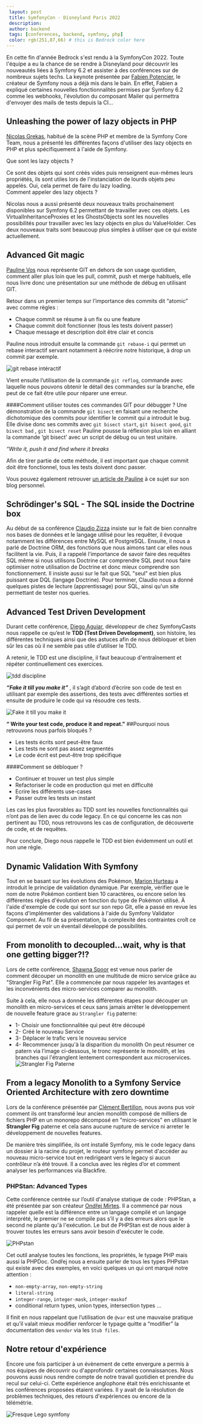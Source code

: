 ```yaml
---
 layout: post
 title: SymfonyCon - Disneyland Paris 2022
 description: 
 author: backend
 tags: [conferences, backend, symfony, php]
 color: rgb(251,87,66) # this is Bedrock color here
---
```


En cette fin d'année Bedrock s'est rendu à la SymfonyCon 2022. Toute l'équipe a eu la chance de se rendre à Disneyland pour découvrir les nouveautés liées à Symfony 6.2 et assister à des conférences sur de nombreux sujets techs. La keynote présentée par [Fabien Potencier](https://github.com/fabpot), le créateur de Symfony nous a déjà mis dans le bain. En effet, Fabien a expliqué certaines nouvelles fonctionnalités permises par Symfony 6.2 comme les webhooks, l'évolution du composant Mailer qui permettra d'envoyer des mails de tests depuis la CI... 

## Unleashing the power of lazy objects in PHP

[Nicolas Grekas](https://connect.symfony.com/profile/nicolas-grekas), habitué de la scène PHP et membre de la Symfony Core Team, nous a présenté les différentes façons d'utiliser des lazy objects en PHP et plus spécifiquement à l'aide de Symfony. 

Que sont les lazy objects ? 

Ce sont des objets qui sont créés vides puis renseignent eux-mêmes leurs propriétés, ils sont utiles lors de l'instanciation de lourds objets peu appelés. Oui, cela permet de faire du lazy loading.\
Comment appeler des lazy objects ? 

Nicolas nous a aussi présenté deux nouveaux traits prochainement disponibles sur Symfony 6.2 permettant de travailler avec ces objets. Les VirtualInheritanceProxies et les GhostsObjects sont les nouvelles possibilités pour travailler avec les lazy objects en plus du ValueHolder. Ces deux nouveaux traits sont beaucoup plus simples à utiliser que ce qui existe actuellement.

## Advanced Git magic

[Pauline Vos](https://connect.symfony.com/profile/paulinevos) nous représente GIT en dehors de son usage quotidien, comment aller plus loin que les pull, commit, push et merge habituels, elle nous livre donc une présentation sur une méthode de débug en utilisant GIT.

Retour dans un premier temps sur l’importance des commits dit “atomic” avec comme règles :
- Chaque commit se résume à un fix ou une feature
- Chaque commit doit fonctionner (tous les tests doivent passer)
- Chaque message et description doit être clair et concis

Pauline nous introduit ensuite la commande `git rebase-i` qui permet un rebase interactif servant notamment à réécrire notre historique, à drop un commit par exemple.

![git rebase intéractif](/images/posts/symfonycon2022/IMG-0785.jpg)

Vient ensuite l’utilisation de la commande `git reflog`, commande avec laquelle nous pouvons obtenir le détail des commandes sur la branche, elle peut de ce fait être utile pour réparer une erreur.

####Comment utiliser toutes ces commandes GIT pour débugger ?
Une démonstration de la commande `git bisect` en faisant une recherche dichotomique des commits pour identifier le commit qui a introduit le bug. 
Elle divise donc ses commits avec `git bisect start`, `git bisect good`, `git bisect bad` , `git bisect reset`
Pauline pousse la réflexion plus loin en alliant la commande ‘git bisect’ avec un script de débug ou un test unitaire.

_“Write it, push it and find where it breaks_

Afin de tirer partie de cette méthode, il est important que chaque commit doit être fonctionnel, tous les tests doivent donc passer.

Vous pouvez également retrouver [un article de Pauline](https://www.pauline-vos.nl/fix-bugs-%e2%9a%a1-fast-with-regression-tests-and-auto-bisect/
) à ce sujet sur son blog personnel.


## Schrödinger's SQL - The SQL inside the Doctrine box

Au début de sa conférence [Claudio Zizza](https://connect.symfony.com/profile/senseexception) insiste sur le fait de bien connaître nos bases de données et le langage utilisé pour les requêter, il évoque notamment les différences entre MySQL et PostgreSQL. Ensuite, il nous a parlé de Doctrine ORM, des fonctions que nous aimons tant car elles nous facilitent la vie. Puis, il a rappelé l'importance de savoir faire des requêtes SQL même si nous utilisons Doctrine car comprendre SQL peut nous faire optimiser notre utilisation de Doctrine et donc mieux comprendre son fonctionnement. Il insiste aussi sur le fait que SQL "seul" est bien plus puissant que DQL (langage Doctrine). Pour terminer, Claudio nous a donné quelques pistes de lecture (apprentissage) pour SQL, ainsi qu'un site permettant de tester nos queries.

## Advanced Test Driven Development

Durant cette conférence, [Diego Aguiar](https://connect.symfony.com/profile/mollokhan), développeur de chez SymfonyCasts nous rappelle ce qu’est le **TDD (Test Driven Development)**, son histoire, les différentes techniques ainsi que des astuces afin de nous débloquer et bien sûr les cas où il ne semble pas utile d’utiliser le TDD.

A retenir, le TDD est une discipline, il faut beaucoup d'entraînement et répéter continuellement ces exercices.

![tdd discipline](/images/posts/symfonycon2022/IMG-0848.jpg)

_**“Fake it till you make it”**_ , il s’agit d’abord d’écrire son code de test en utilisant par exemple des assertions, des tests avec différentes sorties et ensuite de produire le code qui va résoudre ces tests.

![Fake it till you make it](/images/posts/symfonycon2022/IMG-0852.jpg)

**“ Write your test code, produce it and repeat.”**
##Pourquoi nous retrouvons nous parfois bloqués ?
- Les tests écrits sont peut-être faux
- Les tests ne sont pas assez segmentés
- Le code écrit est peut-être trop spécifique

####Comment se débloquer ?
- Continuer et trouver un test plus simple
- Refactoriser le code en production qui met en difficulté
- Ecrire les différents use-cases
- Passer outre les tests un instant

Les cas les plus favorables au TDD sont les nouvelles fonctionnalités qui n’ont pas de lien avec du code legacy. En ce qui concerne les cas non pertinent au TDD, nous retrouvons les cas de configuration, de découverte de code, et de requêtes.

Pour conclure, Diego nous rappelle le TDD est bien évidemment un outil et non une règle.

## Dynamic Validation With Symfony

Tout en se basant sur les évolutions des Pokémon, [Marion Hurteau](https://connect.symfony.com/profile/marionleherisson) a introduit le principe de validation dynamique. Par exemple, vérifier que le nom de notre Pokémon contient bien 10 caractères, ou encore selon les différentes règles d'évolution en fonction du type de Pokémon utilisé. À l'aide d'exemple de code qui sont sur son repo Git, elle a passé en revue les façons d'implémenter des validations à l'aide du Symfony Validator Component. Au fil de sa présentation, la complexité des contraintes croît ce qui permet de voir un éventail développé de possibilités.

##  From monolith to decoupled…wait, why is that one getting bigger?!?
Lors de cette conférence, [Shawna Spoor](https://connect.symfony.com/profile/shawnaspoor) est venue nous parler de comment découper un monolith en une multitude de micro service grâce au "Strangler Fig Pat". Elle a commencée par nous rappeler les avantages et les inconvénients des micro-services comparer au monolith.

Suite à cela, elle nous a donnée les différentes étapes pour découper un monolith en micro-services et ceux sans jamais arrêter le développement de nouvelle feature grace au `Strangler fig` paterne: 
- 1- Choisir une fonctionnalitée qui peut être découpé 
- 2- Créé le nouveau Service
- 3- Déplacer le trafic vers le nouveau service
- 4- Recommencer jusqu'à la disparition du monolith
On peut résumer ce patern via l’image ci-dessous, le tronc représente le monolith, et les branches qui l'étranglent lentement correspondent aux microservices.
![Strangler Fig Paterne](https://w2j6m4k9.rocketcdn.me/wp-content/uploads/2019/09/Strangler-Tree-Header-Big-1024x576.png)


## From a legacy Monolith to a Symfony Service Oriented Architecture with zero downtime
Lors de la conférence présentée par [Clément Bertillon](https://connect.symfony.com/profile/skigun), nous avons pus voir comment ils ont transformé leur ancien monolith composé de milliers de fichiers PHP en un monorepo décomposé en "micro-services" en utilisant le **Strangler Fig** paterne et cela sans aucune rupture de service ni arreter le développement de nouvelles features.

De manière très simplifiée, ils ont installé Symfony, mis le code legacy dans un dossier à la racine du projet, le routeur symfony permet d'accéder au nouveau micro-service tout en redirigeant vers le legacy si aucun contrôleur n’a été trouvé. Il a conclus avec les règles d’or et comment analyser les performances via Blackfire.

###  PHPStan: Advanced Types
Cette conférence centrée sur l’outil d'analyse statique de code : PHPStan, a été présentée par son créateur [Ondřej Mirtes](https://connect.symfony.com/profile/mirtes). Il a commencé par nous rappeler quelle est la différence entre un langage compilé et un langage interprété, le premier ne se compile pas s’il y a des erreurs alors que le second ne plante qu'à l'exécution. Le but de PHPStan est de nous aider à trouver toutes les erreurs sans avoir besoin d'exécuter le code.

![PHPstan](/images/posts/symfonycon2022/phpstan.png)

Cet outil analyse toutes les fonctions, les propriétés, le typage PHP mais aussi la PHPDoc. Ondřej nous a ensuite parler de tous les types PHPstan qui existe avec des exemples, en voici quelques un qui ont marqué notre attention : 
- `non-empty-array`, `non-empty-string`
- `literal-string`
- `integer-range`, `integer-mask`, `integer-maskof`
- conditional return types, union types, intersection types …

Il finit en nous rappelant que l’utilisation de `@var` est une mauvaise pratique et qu’il valait mieux modifier renforcer le typage quitte a “modifier” la documentation des `vendor` via les `Stub files`.


## Notre retour d'expérience
Encore une fois participer à un évènement de cette envergure a permis à nos équipes de découvrir ou d'approfondir certaines connaissances. Nous pouvons aussi nous rendre compte de notre travail quotidien et prendre du recul sur celui-ci. Cette expérience anglophone était très enrichissante et les conférences proposées étaient variées. Il y avait de la résolution de problèmes techniques, des retours d'expériences ou encore de la télémétrie.

![Fresque Lego symfony](/images/posts/symfonycon2022/IMG-0773.jpg)
